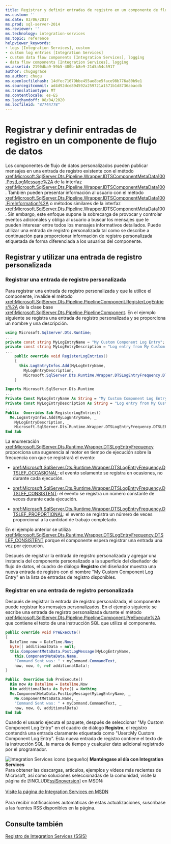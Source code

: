 ```yaml
---
title: Registrar y definir entradas de registro en un componente de flujo de datos | Microsoft Docs
ms.custom: ''
ms.date: 03/06/2017
ms.prod: sql-server-2014
ms.reviewer: ''
ms.technology: integration-services
ms.topic: reference
helpviewer_keywords:
- logs [Integration Services], custom
- custom log entries [Integration Services]
- custom data flow components [Integration Services], logging
- data flow components [Integration Services], logging
ms.assetid: 2190dba9-59b5-480b-b8e9-21d5a54c5917
author: chugugrace
ms.author: chugu
ms.openlocfilehash: 14dfec71679bbe455ae8be5face98b776a80b9e1
ms.sourcegitcommit: ad4d92dce894592a259721a1571b1d8736abacdb
ms.translationtype: MT
ms.contentlocale: es-ES
ms.lasthandoff: 08/04/2020
ms.locfileid: "87744778"
---
```

# <a name="logging-and-defining-log-entries-in-a-data-flow-component"></a>Registrar y definir entradas de registro en un componente de flujo de datos
  Los componentes de flujo de datos personalizados pueden publicar mensajes en una entrada de registro existente con el método <xref:Microsoft.SqlServer.Dts.Pipeline.Wrapper.IDTSComponentMetaData100.PostLogMessage%2A> de la interfaz <xref:Microsoft.SqlServer.Dts.Pipeline.Wrapper.IDTSComponentMetaData100>. También pueden presentar información al usuario con el método <xref:Microsoft.SqlServer.Dts.Pipeline.Wrapper.IDTSComponentMetaData100.FireInformation%2A> o métodos similares de la interfaz <xref:Microsoft.SqlServer.Dts.Pipeline.Wrapper.IDTSComponentMetaData100>. Sin embargo, este enfoque supone la sobrecarga de provocar y controlar eventos adicionales y obliga al usuario a buscar los mensajes que le pueden interesar entre todos los mensajes informativos detallados. Puede utilizar una entrada de registro personalizada tal como se describe a continuación para proporcionar información de registro personalizada etiquetada de forma diferenciada a los usuarios del componente.  
  
## <a name="registering-and-using-a-custom-log-entry"></a>Registrar y utilizar una entrada de registro personalizada  
  
### <a name="registering-a-custom-log-entry"></a>Registrar una entrada de registro personalizada  
 Para registrar una entrada de registro personalizada y que la utilice el componente, invalide el método <xref:Microsoft.SqlServer.Dts.Pipeline.PipelineComponent.RegisterLogEntries%2A> de la clase base <xref:Microsoft.SqlServer.Dts.Pipeline.PipelineComponent>. En el ejemplo siguiente se registra una entrada de registro personalizada y se proporciona un nombre y una descripción.  
  
```csharp  
using Microsoft.SqlServer.Dts.Runtime;  
...  
private const string MyLogEntryName = "My Custom Component Log Entry";  
private const string MyLogEntryDescription = "Log entry from My Custom Component ";  
...  
    public override void RegisterLogEntries()  
    {  
      this.LogEntryInfos.Add(MyLogEntryName,  
        MyLogEntryDescription,  
        Microsoft.SqlServer.Dts.Runtime.Wrapper.DTSLogEntryFrequency.DTSLEF_CONSISTENT);  
    }  
```  
  
```vb  
Imports Microsoft.SqlServer.Dts.Runtime  
...  
Private Const MyLogEntryName As String = "My Custom Component Log Entry"   
Private Const MyLogEntryDescription As String = "Log entry from My Custom Component "  
...  
Public  Overrides Sub RegisterLogEntries()   
  Me.LogEntryInfos.Add(MyLogEntryName, _  
    MyLogEntryDescription, _  
    Microsoft.SqlServer.Dts.Runtime.Wrapper.DTSLogEntryFrequency.DTSLEF_CONSISTENT)   
End Sub  
```  
  
 La enumeración <xref:Microsoft.SqlServer.Dts.Runtime.Wrapper.DTSLogEntryFrequency> proporciona una sugerencia al motor en tiempo de ejecución sobre la frecuencia con que se registrará el evento:  
  
-   <xref:Microsoft.SqlServer.Dts.Runtime.Wrapper.DTSLogEntryFrequency.DTSLEF_OCCASIONAL>: el evento solamente se registra en ocasiones, no durante cada ejecución.  
  
-   <xref:Microsoft.SqlServer.Dts.Runtime.Wrapper.DTSLogEntryFrequency.DTSLEF_CONSISTENT>: el evento se registra un número constante de veces durante cada ejecución.  
  
-   <xref:Microsoft.SqlServer.Dts.Runtime.Wrapper.DTSLogEntryFrequency.DTSLEF_PROPORTIONAL>: el evento se registra un número de veces proporcional a la cantidad de trabajo completado.  
  
 En el ejemplo anterior se utiliza <xref:Microsoft.SqlServer.Dts.Runtime.Wrapper.DTSLogEntryFrequency.DTSLEF_CONSISTENT> porque el componente espera registrar una entrada una vez por ejecución.  
  
 Después de registrar la entrada de registro personalizada y agregar una instancia del componente personalizado a la superficie del diseñador de flujo de datos, el cuadro de diálogo **Registro** del diseñador muestra una nueva entrada de registro con el nombre "My Custom Component Log Entry" en la lista de entradas de registro disponibles.  
  
### <a name="logging-to-a-custom-log-entry"></a>Registrar en una entrada de registro personalizada  
 Después de registrar la entrada de registro personalizada, el componente puede registrar los mensajes personalizados. En el ejemplo siguiente se escribe una entrada de registro personalizada durante el método <xref:Microsoft.SqlServer.Dts.Pipeline.PipelineComponent.PreExecute%2A> que contiene el texto de una instrucción SQL que utiliza el componente.  
  
```csharp  
public override void PreExecute()  
{  
  DateTime now = DateTime.Now;  
  byte[] additionalData = null;  
  this.ComponentMetaData.PostLogMessage(MyLogEntryName,  
    this.ComponentMetaData.Name,  
    "Command Sent was: " + myCommand.CommandText,  
    now, now, 0, ref additionalData);  
}  
```  
  
```vb  
Public  Overrides Sub PreExecute()   
  Dim now As DateTime = DateTime.Now   
  Dim additionalData As Byte() = Nothing   
  Me.ComponentMetaData.PostLogMessage(MyLogEntryName, _  
    Me.ComponentMetaData.Name, _  
    "Command Sent was: " + myCommand.CommandText, _  
    now, now, 0, additionalData)   
End Sub  
```  
  
 Cuando el usuario ejecuta el paquete, después de seleccionar "My Custom Component Log Entry" en el cuadro de diálogo **Registro**, el registro contendrá una entrada claramente etiquetada como "User::My Custom Component Log Entry". Esta nueva entrada de registro contiene el texto de la instrucción SQL, la marca de tiempo y cualquier dato adicional registrado por el programador.  
  
![Integration Services icono (pequeño)](../../media/dts-16.gif "Icono de Integration Services (pequeño)")  **Manténgase al día con Integration Services**<br /> Para obtener las descargas, artículos, ejemplos y vídeos más recientes de Microsoft, así como soluciones seleccionadas de la comunidad, visite la página de [!INCLUDE[ssISnoversion](../../../includes/ssisnoversion-md.md)] en MSDN:<br /><br /> [Visite la página de Integration Services en MSDN](https://go.microsoft.com/fwlink/?LinkId=136655)<br /><br /> Para recibir notificaciones automáticas de estas actualizaciones, suscríbase a las fuentes RSS disponibles en la página.  
  
## <a name="see-also"></a>Consulte también  
 [Registro de Integration Services &#40;SSIS&#41;](../../performance/integration-services-ssis-logging.md)  
  
  
